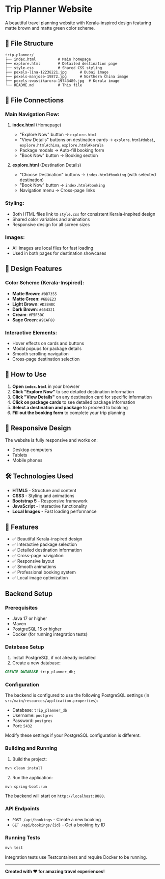 # Trip Planner Website

A beautiful travel planning website with Kerala-inspired design featuring matte brown and matte green color scheme.

## 📁 File Structure

```
trip-planner/
├── index.html          # Main homepage
├── explore.html        # Detailed destination page
├── style.css           # Shared CSS styling
├── pexels-lina-12238221.jpg      # Dubai image
├── pexels-manjose-19872.jpg      # Northern China image
├── pexels-swastikarora-19743480.jpg  # Kerala image
└── README.md           # This file
```

## 🔗 File Connections

### **Main Navigation Flow:**
1. **index.html** (Homepage)
   - "Explore Now" button → `explore.html`
   - "View Details" buttons on destination cards → `explore.html#dubai`, `explore.html#china`, `explore.html#kerala`
   - Package modals → Auto-fill booking form
   - "Book Now" button → Booking section

2. **explore.html** (Destination Details)
   - "Choose Destination" buttons → `index.html#booking` (with selected destination)
   - "Book Now" button → `index.html#booking`
   - Navigation menu → Cross-page links

### **Styling:**
- Both HTML files link to `style.css` for consistent Kerala-inspired design
- Shared color variables and animations
- Responsive design for all screen sizes

### **Images:**
- All images are local files for fast loading
- Used in both pages for destination showcases

## 🎨 Design Features

### **Color Scheme (Kerala-Inspired):**
- **Matte Brown**: `#8B7355`
- **Matte Green**: `#6B8E23`
- **Light Brown**: `#D2B48C`
- **Dark Brown**: `#654321`
- **Cream**: `#F5F5DC`
- **Sage Green**: `#9CAF88`

### **Interactive Elements:**
- Hover effects on cards and buttons
- Modal popups for package details
- Smooth scrolling navigation
- Cross-page destination selection

## 🚀 How to Use

1. **Open `index.html`** in your browser
2. **Click "Explore Now"** to see detailed destination information
3. **Click "View Details"** on any destination card for specific information
4. **Click on package cards** to see detailed package information
5. **Select a destination and package** to proceed to booking
6. **Fill out the booking form** to complete your trip planning

## 📱 Responsive Design

The website is fully responsive and works on:
- Desktop computers
- Tablets
- Mobile phones

## 🛠️ Technologies Used

- **HTML5** - Structure and content
- **CSS3** - Styling and animations
- **Bootstrap 5** - Responsive framework
- **JavaScript** - Interactive functionality
- **Local Images** - Fast loading performance

## 🎯 Features

- ✅ Beautiful Kerala-inspired design
- ✅ Interactive package selection
- ✅ Detailed destination information
- ✅ Cross-page navigation
- ✅ Responsive layout
- ✅ Smooth animations
- ✅ Professional booking system
- ✅ Local image optimization

## Backend Setup

### Prerequisites
- Java 17 or higher
- Maven
- PostgreSQL 15 or higher
- Docker (for running integration tests)

### Database Setup
1. Install PostgreSQL if not already installed
2. Create a new database:
```sql
CREATE DATABASE trip_planner_db;
```

### Configuration
The backend is configured to use the following PostgreSQL settings (in `src/main/resources/application.properties`):
- Database: `trip_planner_db`
- Username: `postgres`
- Password: `postgres`
- Port: `5432`

Modify these settings if your PostgreSQL configuration is different.

### Building and Running
1. Build the project:
```bash
mvn clean install
```

2. Run the application:
```bash
mvn spring-boot:run
```

The backend will start on `http://localhost:8080`.

### API Endpoints
- `POST /api/bookings` - Create a new booking
- `GET /api/bookings/{id}` - Get a booking by ID

### Running Tests
```bash
mvn test
```

Integration tests use Testcontainers and require Docker to be running.

---

**Created with ❤️ for amazing travel experiences!** 